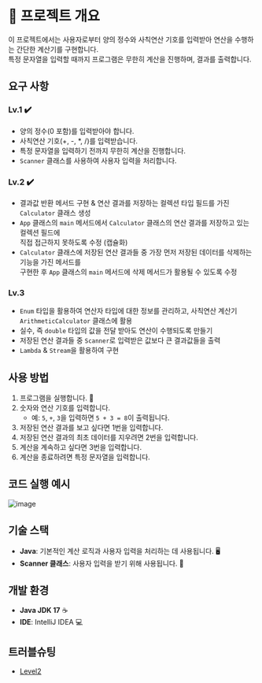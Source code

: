 # 📄 프로젝트 개요

이 프로젝트에서는 사용자로부터 양의 정수와 사칙연산 기호를 입력받아 연산을 수행하는 간단한 계산기를 구현합니다.<br>
특정 문자열을 입력할 때까지 프로그램은 무한히 계산을 진행하며, 결과를 출력합니다.

## 요구 사항

### **Lv.1 ✔️**
- 양의 정수(0 포함)를 입력받아야 합니다.
- 사칙연산 기호(+, -, *, /)를 입력받습니다.
- 특정 문자열을 입력하기 전까지 무한히 계산을 진행합니다.
- `Scanner` 클래스를 사용하여 사용자 입력을 처리합니다.

### **Lv.2 ✔️**
- 결과값 반환 메서드 구현 & 연산 결과를 저장하는 컬렉션 타입 필드를 가진 `Calculator` 클래스 생성
- `App` 클래스의 `main` 메서드에서 `Calculator` 클래스의 연산 결과를 저장하고 있는 컬렉션 필드에<br>
  직접 접근하지 못하도록 수정 (캡슐화)
- `Calculator` 클래스에 저장된 연산 결과들 중 가장 먼저 저장된 데이터를 삭제하는 기능을 가진 메서드를<br>
  구현한 후 `App` 클래스의 `main` 메서드에 삭제 메서드가 활용될 수 있도록 수정

### **Lv.3**
- `Enum` 타입을 활용하여 연산자 타입에 대한 정보를 관리하고, 사칙연산 계산기 `ArithmeticCalculator` 클래스에 활용
- 실수, 즉 `double` 타입의 값을 전달 받아도 연산이 수행되도록 만들기
- 저장된 연산 결과들 중 `Scanner`로 입력받은 값보다 큰 결과값들을 출력
- `Lambda` & `Stream`을 활용하여 구현

## 사용 방법

1. 프로그램을 실행합니다. 🚀
2. 숫자와 연산 기호를 입력합니다.
   - 예: `5`, `+`, `3`을 입력하면 `5 + 3 = 8`이 출력됩니다.
3. 저장된 연산 결과를 보고 싶다면 1번을 입력합니다.
4. 저장된 연산 결과의 최초 데이터를 지우려면 2번을 입력합니다.
5. 계산을 계속하고 싶다면 3번을 입력합니다.
6. 계산을 종료하려면 특정 문자열을 입력합니다.

## 코드 실행 예시

![image](https://github.com/user-attachments/assets/84ffca55-d3ae-443f-8cff-4d47ab37eff5)

## 기술 스택

- **Java**: 기본적인 계산 로직과 사용자 입력을 처리하는 데 사용됩니다. 🖥️
- **Scanner 클래스**: 사용자 입력을 받기 위해 사용됩니다. 📝

## 개발 환경

- **Java JDK 17** ☕
- **IDE**: IntelliJ IDEA 💻

## 트러블슈팅

- [Level2](https://velog.io/@harvard--/Java-%EA%B3%84%EC%82%B0%EA%B8%B0-%EB%A7%8C%EB%93%A4%EA%B8%B0-Level2-%EB%A6%AC%ED%8C%A9%ED%86%A0%EB%A7%81)
